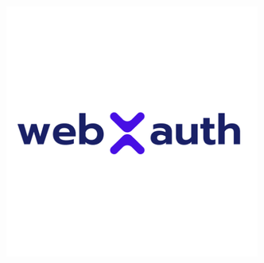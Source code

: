 <picture>
  <source media="(prefers-color-scheme: dark)" srcset="https://raw.githubusercontent.com/webXauth/.github/main/profile/webxauth_light.svg" width="120">
  <source media="(prefers-color-scheme: light)" srcset="https://raw.githubusercontent.com/webXauth/.github/main/profile/webxauth_dark.svg" width="120">
  <img alt="webxauth logo" src="./webxauth.png">
</picture>
